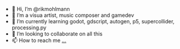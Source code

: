 - 👋 Hi, I’m @rikmohlmann
- 👀 I’m a visua artist, music composer and gamedev
- 🌱 I’m currently learning godot, gdscript, autogen, p5, supercollider, processing.py 
- 💞️ I’m looking to collaborate on all this
- 📫 How to reach me [...](https://www.instagram.com/rikmohlmann/)

<!---
rikmohlmann/rikmohlmann is a ✨ special ✨ repository because its `README.md` (this file) appears on your GitHub profile.
You can click the Preview link to take a look at your changes.
--->

